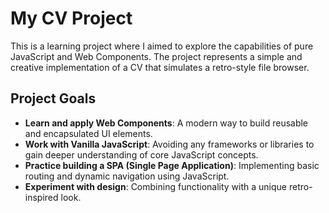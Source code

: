 # My CV Project

This is a learning project where I aimed to explore the capabilities of pure JavaScript and Web Components. The project represents a simple and creative implementation of a CV that simulates a retro-style file browser.

## Project Goals
- **Learn and apply Web Components**: A modern way to build reusable and encapsulated UI elements.
- **Work with Vanilla JavaScript**: Avoiding any frameworks or libraries to gain deeper understanding of core JavaScript concepts.
- **Practice building a SPA (Single Page Application)**: Implementing basic routing and dynamic navigation using JavaScript.
- **Experiment with design**: Combining functionality with a unique retro-inspired look.
